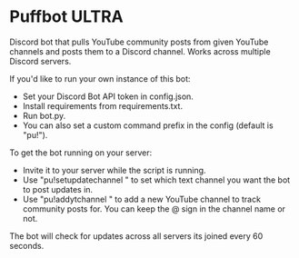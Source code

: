 # Puffbot ULTRA
Discord bot that pulls YouTube community posts from given YouTube channels and posts them to a Discord channel. Works across multiple Discord servers.

If you'd like to run your own instance of this bot:
- Set your Discord Bot API token in config.json.
- Install requirements from requirements.txt.
- Run bot.py.
- You can also set a custom command prefix in the config (default is "pu!").

To get the bot running on your server:
- Invite it to your server while the script is running.
- Use "pu!setupdatechannel <Discord channel ID>" to set which text channel you want the bot to post updates in.
- Use "pu!addytchannel <YouTube channel name>" to add a new YouTube channel to track community posts for. You can keep the @ sign in the channel name or not.
  
The bot will check for updates across all servers its joined every 60 seconds.
